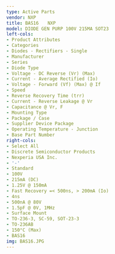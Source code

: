 ```yaml
---
type: Active Parts
vendor: NXP
title: BAS16　　NXP
model: DIODE GEN PURP 100V 215MA SOT23
left-cols:
- Product Attributes
- Categories
- Diodes - Rectifiers - Single
- Manufacturer
- Series
- Diode Type
- Voltage - DC Reverse (Vr) (Max)
- Current - Average Rectified (Io)
- Voltage - Forward (Vf) (Max) @ If
- Speed
- Reverse Recovery Time (trr)
- Current - Reverse Leakage @ Vr
- Capacitance @ Vr, F
- Mounting Type
- Package / Case
- Supplier Device Package
- Operating Temperature - Junction
- Base Part Number
right-cols:
- Select All
- Discrete Semiconductor Products
- Nexperia USA Inc.
- '-'
- Standard
- 100V
- 215mA (DC)
- 1.25V @ 150mA
- Fast Recovery =< 500ns, > 200mA (Io)
- 4ns
- 500nA @ 80V
- 1.5pF @ 0V, 1MHz
- Surface Mount
- TO-236-3, SC-59, SOT-23-3
- TO-236AB
- 150°C (Max)
- BAS16
img: BAS16.JPG
---
```

